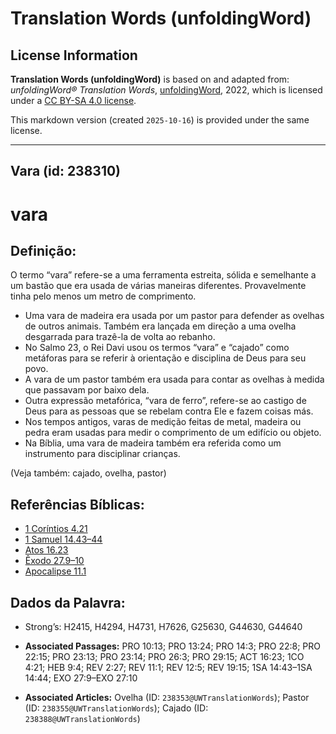 # Translation Words (unfoldingWord)

## License Information

**Translation Words (unfoldingWord)** is based on and adapted from: _unfoldingWord® Translation Words_, [unfoldingWord](https://unfoldingword.org/utw), 2022, which is licensed under a [CC BY-SA 4.0 license](https://creativecommons.org/licenses/by-sa/4.0/legalcode.en).

This markdown version (created `2025-10-16`) is provided under the same license.



--------------------------------

## Vara (id: 238310)

vara
====

Definição:
----------

O termo “vara” refere\-se a uma ferramenta estreita, sólida e semelhante a um bastão que era usada de várias maneiras diferentes. Provavelmente tinha pelo menos um metro de comprimento.

* Uma vara de madeira era usada por um pastor para defender as ovelhas de outros animais. Também era lançada em direção a uma ovelha desgarrada para trazê\-la de volta ao rebanho.
* No Salmo 23, o Rei Davi usou os termos “vara” e “cajado” como metáforas para se referir à orientação e disciplina de Deus para seu povo.
* A vara de um pastor também era usada para contar as ovelhas à medida que passavam por baixo dela.
* Outra expressão metafórica, “vara de ferro”, refere\-se ao castigo de Deus para as pessoas que se rebelam contra Ele e fazem coisas más.
* Nos tempos antigos, varas de medição feitas de metal, madeira ou pedra eram usadas para medir o comprimento de um edifício ou objeto.
* Na Bíblia, uma vara de madeira também era referida como um instrumento para disciplinar crianças.

(Veja também: cajado, ovelha, pastor)

Referências Bíblicas:
---------------------

* [1 Coríntios 4\.21](https://ref.ly/1Cor4:21)
* [1 Samuel 14\.43–44](https://ref.ly/1Sam14:43-1Sam14:44)
* [Atos 16\.23](https://ref.ly/Acts16:23)
* [Êxodo 27\.9–10](https://ref.ly/Exod27:9-Exod27:10)
* [Apocalipse 11\.1](https://ref.ly/Rev11:1)

Dados da Palavra:
-----------------

* Strong’s: H2415, H4294, H4731, H7626, G25630, G44630, G44640

* **Associated Passages:** PRO 10:13; PRO 13:24; PRO 14:3; PRO 22:8; PRO 22:15; PRO 23:13; PRO 23:14; PRO 26:3; PRO 29:15; ACT 16:23; 1CO 4:21; HEB 9:4; REV 2:27; REV 11:1; REV 12:5; REV 19:15; 1SA 14:43–1SA 14:44; EXO 27:9–EXO 27:10
* **Associated Articles:** Ovelha (ID: `238353@UWTranslationWords`); Pastor (ID: `238355@UWTranslationWords`); Cajado (ID: `238388@UWTranslationWords`)

